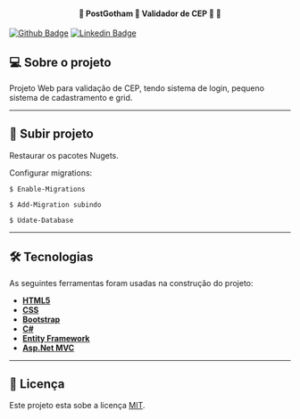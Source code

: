<h4 align="center"> 
	🚧  PostGotham 📨 Validador de CEP 🚀 🚧
</h4>

[![Github Badge](https://img.shields.io/badge/-Github-000?style=flat-square&logo=Github&logoColor=white&link=https://github.com/mattheusbr)](https://github.com/mattheusbr)
[![Linkedin Badge](https://img.shields.io/badge/-LinkedIn-blue?style=flat-square&logo=Linkedin&logoColor=white&link=https://www.linkedin.com/in/matheus-ferreira-bruno-7a0486112/)](https://www.linkedin.com/in/matheus-ferreira-bruno-7a0486112/)

## 💻 Sobre o projeto

Projeto Web para validação de CEP, tendo sistema de login, pequeno sistema de cadastramento e grid.

---

## 🎨 Subir projeto 

Restaurar os pacotes Nugets.

Configurar migrations:

    $ Enable-Migrations

    $ Add-Migration subindo

    $ Udate-Database



---

## 🛠 Tecnologias

As seguintes ferramentas foram usadas na construção do projeto:


-  **[HTML5](https://html.spec.whatwg.org/)**
-  **[CSS](#)**
-  **[Bootstrap](#)**
-  **[C#](#)**
-  **[Entity Framework](#)**
-  **[Asp.Net MVC](#)**

---

## 📝 Licença

Este projeto esta sobe a licença [MIT](./LICENSE).
